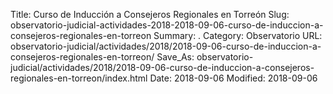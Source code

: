 Title: Curso de Inducción a Consejeros Regionales en Torreón
Slug: observatorio-judicial-actividades-2018-2018-09-06-curso-de-induccion-a-consejeros-regionales-en-torreon
Summary: .
Category: Observatorio
URL: observatorio-judicial/actividades/2018/2018-09-06-curso-de-induccion-a-consejeros-regionales-en-torreon/
Save_As: observatorio-judicial/actividades/2018/2018-09-06-curso-de-induccion-a-consejeros-regionales-en-torreon/index.html
Date: 2018-09-06
Modified: 2018-09-06


 



